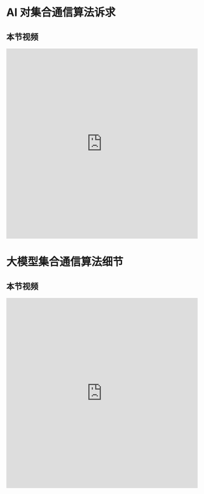 <!--Copyright © ZOMI 适用于[License](https://github.com/chenzomi12/AISystem)版权许可-->

# AI 对集合通信算法诉求


## 本节视频

<html>
<iframe src="https://player.bilibili.com/player.html?aid=1655658046&bvid=BV1g7421d7bN&cid=1579778455&page=1&as_wide=1&high_quality=1&danmaku=0&autoplay=0" width="100%" height="500" scrolling="no" border="0" frameborder="no" framespacing="0" allowfullscreen="true"></iframe>
</html>

# 大模型集合通信算法细节

## 本节视频

<html>
<iframe src="https://player.bilibili.com/player.html?aid=1605649181&bvid=BV1fm421G7KK&cid=1581423582&page=1&as_wide=1&high_quality=1&danmaku=0&autoplay=0" width="100%" height="500" scrolling="no" border="0" frameborder="no" framespacing="0" allowfullscreen="true"></iframe>
</html>